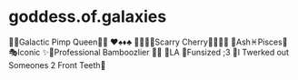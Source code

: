 # goddess.of.galaxies
💋💎Galactic Pimp Queen💎💋 ❤♠♦♣ 🎀💋🖤🍒Scarry Cherry🍒🖤💋🎀 🌹Ash♓Pisces🌻 🎭Iconic ✨🍭Professional Bamboozlier 🍭✨ 🌙LA 💜Funsized ;3 🐙I Twerked out Someones 2 Front Teeth🦋
